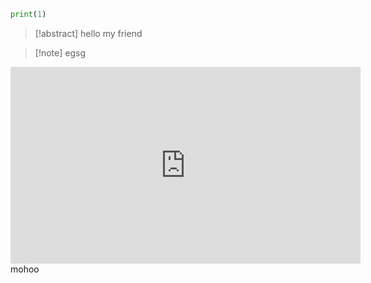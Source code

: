 ```python
print(1)
```

> [!abstract] hello my friend

>[!note] egsg


<iframe width="560" height="315" src="https://www.youtube.com/embed/wAtyYZ6zvAs?si=NZJpkaZuF3MJAgdG&amp;start=550" title="YouTube video player" frameborder="0" allow="accelerometer; autoplay; clipboard-write; encrypted-media; gyroscope; picture-in-picture; web-share" allowfullscreen></iframe

mohoo